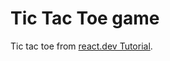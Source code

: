 # Tic Tac Toe game

Tic tac toe from [react.dev Tutorial](https://react.dev/learn/tutorial-tic-tac-toe).
